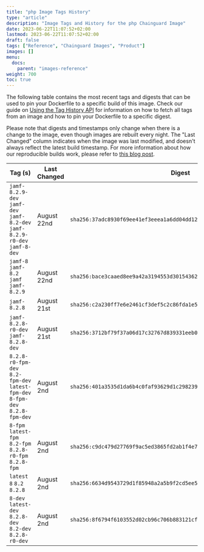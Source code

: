 ```yaml
---
title: "php Image Tags History"
type: "article"
description: "Image Tags and History for the php Chainguard Image"
date: 2023-06-22T11:07:52+02:00
lastmod: 2023-06-22T11:07:52+02:00
draft: false
tags: ["Reference", "Chainguard Images", "Product"]
images: []
menu:
  docs:
    parent: "images-reference"
weight: 700
toc: true
---
```


The following table contains the most recent tags and digests that can be used to pin your Dockerfile to a specific build of this image. Check our guide on [Using the Tag History API](/chainguard/chainguard-images/using-the-tag-history-api/) for information on how to fetch all tags from an image and how to pin your Dockerfile to a specific digest.

Please note that digests and timestamps only change when there is a change to the image, even though images are rebuilt every night. The "Last Changed" column indicates when the image was last modified, and doesn't always reflect the latest build timestamp. For more information about how our reproducible builds work, please refer to [this blog post](https://www.chainguard.dev/unchained/reproducing-chainguards-reproducible-image-builds).

| Tag (s)                                                                        | Last Changed | Digest                                                                    |
|--------------------------------------------------------------------------------|--------------|---------------------------------------------------------------------------|
|  `jamf-8.2.9-dev` `jamf-dev` `jamf-8.2-dev` `jamf-8.2.9-r0-dev` `jamf-8-dev`   | August 22nd  | `sha256:37adc8930f69ee41ef3eeea1a6dd04dd124fdb3c397057db55b85d2c2ec117b1` |
|  `jamf-8` `jamf-8.2` `jamf` `jamf-8.2.9`                                       | August 22nd  | `sha256:bace3caaed8ee9a42a3194553d30154362e859513c5cbcc800f0b4e1d6e95a16` |
|  `jamf-8.2.8`                                                                  | August 21st  | `sha256:c2a230ff7e6e2461cf3def5c2c86fda1e5b7458f3c607c419b99201f5f30a9ce` |
|  `jamf-8.2.8-r0-dev` `jamf-8.2.8-dev`                                          | August 21st  | `sha256:3712bf79f37a06d17c32767d839331eeb03c64fea1b661220c845f12093b2c00` |
|  `8.2.8-r0-fpm-dev` `8.2-fpm-dev` `latest-fpm-dev` `8-fpm-dev` `8.2.8-fpm-dev` | August 2nd   | `sha256:401a3535d1da6b4c0faf93629d1c2982399a4cea0330758e432cf5826418bf72` |
|  `8-fpm` `latest-fpm` `8.2-fpm` `8.2.8-r0-fpm` `8.2.8-fpm`                     | August 2nd   | `sha256:c9dc479d27769f9ac5ed3865fd2ab1f4e7c439b90b83e39452a4895272f1bc6d` |
|  `latest` `8` `8.2` `8.2.8`                                                    | August 2nd   | `sha256:6634d9543729d1f85948a2a5b9f2cd5ee55331a7c4f0f779144b9b81c2dfdb62` |
|  `8-dev` `latest-dev` `8.2.8-dev` `8.2-dev` `8.2.8-r0-dev`                     | August 2nd   | `sha256:8f6794f6103552d02cb96c706b883121cfb40a8843e85507d1f9caa678e8be07` |
